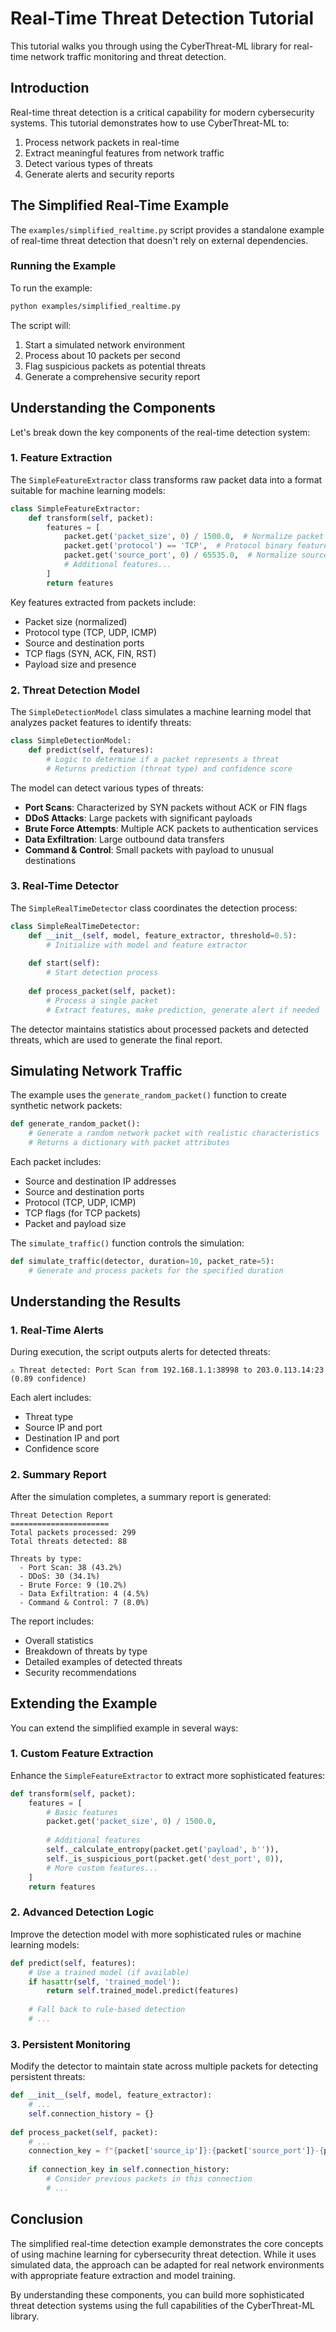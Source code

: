 # Real-Time Threat Detection Tutorial

This tutorial walks you through using the CyberThreat-ML library for real-time network traffic monitoring and threat detection.

## Introduction

Real-time threat detection is a critical capability for modern cybersecurity systems. This tutorial demonstrates how to use CyberThreat-ML to:

1. Process network packets in real-time
2. Extract meaningful features from network traffic
3. Detect various types of threats
4. Generate alerts and security reports

## The Simplified Real-Time Example

The `examples/simplified_realtime.py` script provides a standalone example of real-time threat detection that doesn't rely on external dependencies.

### Running the Example

To run the example:

```bash
python examples/simplified_realtime.py
```

The script will:
1. Start a simulated network environment
2. Process about 10 packets per second
3. Flag suspicious packets as potential threats
4. Generate a comprehensive security report

## Understanding the Components

Let's break down the key components of the real-time detection system:

### 1. Feature Extraction

The `SimpleFeatureExtractor` class transforms raw packet data into a format suitable for machine learning models:

```python
class SimpleFeatureExtractor:
    def transform(self, packet):
        features = [
            packet.get('packet_size', 0) / 1500.0,  # Normalize packet size
            packet.get('protocol') == 'TCP',  # Protocol binary feature
            packet.get('source_port', 0) / 65535.0,  # Normalize source port
            # Additional features...
        ]
        return features
```

Key features extracted from packets include:
- Packet size (normalized)
- Protocol type (TCP, UDP, ICMP)
- Source and destination ports
- TCP flags (SYN, ACK, FIN, RST)
- Payload size and presence

### 2. Threat Detection Model

The `SimpleDetectionModel` class simulates a machine learning model that analyzes packet features to identify threats:

```python
class SimpleDetectionModel:
    def predict(self, features):
        # Logic to determine if a packet represents a threat
        # Returns prediction (threat type) and confidence score
```

The model can detect various types of threats:
- **Port Scans**: Characterized by SYN packets without ACK or FIN flags
- **DDoS Attacks**: Large packets with significant payloads
- **Brute Force Attempts**: Multiple ACK packets to authentication services
- **Data Exfiltration**: Large outbound data transfers
- **Command & Control**: Small packets with payload to unusual destinations

### 3. Real-Time Detector

The `SimpleRealTimeDetector` class coordinates the detection process:

```python
class SimpleRealTimeDetector:
    def __init__(self, model, feature_extractor, threshold=0.5):
        # Initialize with model and feature extractor
        
    def start(self):
        # Start detection process
        
    def process_packet(self, packet):
        # Process a single packet
        # Extract features, make prediction, generate alert if needed
```

The detector maintains statistics about processed packets and detected threats, which are used to generate the final report.

## Simulating Network Traffic

The example uses the `generate_random_packet()` function to create synthetic network packets:

```python
def generate_random_packet():
    # Generate a random network packet with realistic characteristics
    # Returns a dictionary with packet attributes
```

Each packet includes:
- Source and destination IP addresses
- Source and destination ports
- Protocol (TCP, UDP, ICMP)
- TCP flags (for TCP packets)
- Packet and payload size

The `simulate_traffic()` function controls the simulation:

```python
def simulate_traffic(detector, duration=10, packet_rate=5):
    # Generate and process packets for the specified duration
```

## Understanding the Results

### 1. Real-Time Alerts

During execution, the script outputs alerts for detected threats:

```
⚠️ Threat detected: Port Scan from 192.168.1.1:38998 to 203.0.113.14:23 (0.89 confidence)
```

Each alert includes:
- Threat type
- Source IP and port
- Destination IP and port
- Confidence score

### 2. Summary Report

After the simulation completes, a summary report is generated:

```
Threat Detection Report
======================
Total packets processed: 299
Total threats detected: 88

Threats by type:
  - Port Scan: 38 (43.2%)
  - DDoS: 30 (34.1%)
  - Brute Force: 9 (10.2%)
  - Data Exfiltration: 4 (4.5%)
  - Command & Control: 7 (8.0%)
```

The report includes:
- Overall statistics
- Breakdown of threats by type
- Detailed examples of detected threats
- Security recommendations

## Extending the Example

You can extend the simplified example in several ways:

### 1. Custom Feature Extraction

Enhance the `SimpleFeatureExtractor` to extract more sophisticated features:

```python
def transform(self, packet):
    features = [
        # Basic features
        packet.get('packet_size', 0) / 1500.0,
        
        # Additional features
        self._calculate_entropy(packet.get('payload', b'')),
        self._is_suspicious_port(packet.get('dest_port', 0)),
        # More custom features...
    ]
    return features
```

### 2. Advanced Detection Logic

Improve the detection model with more sophisticated rules or machine learning models:

```python
def predict(self, features):
    # Use a trained model (if available)
    if hasattr(self, 'trained_model'):
        return self.trained_model.predict(features)
        
    # Fall back to rule-based detection
    # ...
```

### 3. Persistent Monitoring

Modify the detector to maintain state across multiple packets for detecting persistent threats:

```python
def __init__(self, model, feature_extractor):
    # ...
    self.connection_history = {}
    
def process_packet(self, packet):
    # ...
    connection_key = f"{packet['source_ip']}:{packet['source_port']}-{packet['dest_ip']}:{packet['dest_port']}"
    
    if connection_key in self.connection_history:
        # Consider previous packets in this connection
        # ...
```

## Conclusion

The simplified real-time detection example demonstrates the core concepts of using machine learning for cybersecurity threat detection. While it uses simulated data, the approach can be adapted for real network environments with appropriate feature extraction and model training.

By understanding these components, you can build more sophisticated threat detection systems using the full capabilities of the CyberThreat-ML library.